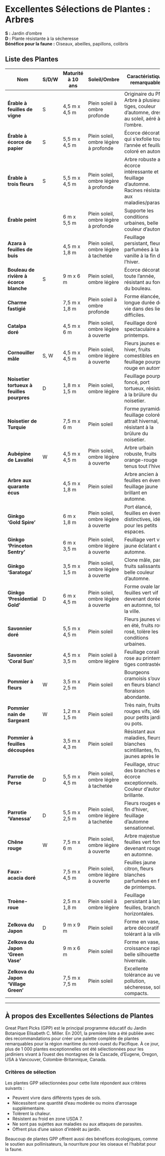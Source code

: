 # Excellentes Sélections de Plantes : Arbres

**S :** Jardin d’ombre  
**D :** Plante résistante à la sécheresse  
**Bénéfice pour la faune :** Oiseaux, abeilles, papillons, colibris

## Liste des Plantes

| Nom                                 | S/D/W | Maturité à 10 ans | Soleil/Ombre                    | Caractéristiques remarquables                                                        |
|--------------------------------------|-------|-------------------|----------------------------------|-------------------------------------------------------------------------------------|
| **Érable à feuilles de vigne**       | S     | 4,5 m x 4,5 m     | Plein soleil à ombre profonde    | Originaire du PNW. Arbre à plusieurs tiges, couleur d’automne, dressé au soleil, aéré à l’ombre. |
| **Érable à écorce de papier**        | S     | 5,5 m x 4,5 m     | Plein soleil, ombre légère à profonde | Écorce décorative qui s’exfolie toute l’année et feuillage coloré en automne.       |
| **Érable à trois fleurs**            | S     | 5,5 m x 4,5 m     | Plein soleil, ombre légère à profonde | Arbre robuste avec écorce intéressante et feuillage d’automne. Racines résistantes aux maladies/parasites. |
| **Érable peint**                     |       | 6 m x 5,5 m       | Plein soleil, ombre légère à profonde | Supporte les conditions urbaines, belle couleur d’automne.                         |
| **Azara à feuilles de buis**         |       | 4,5 m x 1,8 m     | Plein soleil, ombre légère à tachetée | Feuillage persistant, fleurs parfumées à la vanille à la fin de l’hiver.           |
| **Bouleau de rivière à écorce blanche** | S  | 9 m x 6 m         | Plein soleil, ombre légère         | Écorce décorative toute l’année, résistant au foreur du bouleau.                   |
| **Charme fastigié**                  |       | 7,5 m x 1,8 m     | Plein soleil à ombre profonde     | Forme élancée, longue durée de vie dans des lieux difficiles.                      |
| **Catalpa doré**                     |       | 4,5 m x 6 m       | Plein soleil, ombre légère à ouverte | Feuillage doré spectaculaire au printemps.                                         |
| **Cornouiller mâle**                 | S, W  | 4,5 m x 4,5 m     | Plein soleil, ombre légère à ouverte | Fleurs jaunes en hiver, fruits comestibles en été, feuillage pourpre-rouge en automne. |
| **Noisetier tortueux à feuilles pourpres** | D | 1,8 m x 1,5 m | Plein soleil, ombre légère         | Feuillage pourpre foncé, port tortueux, résistant à la brûlure du noisetier.        |
| **Noisetier de Turquie**             |       | 7,5 m x 6 m       | Plein soleil                     | Forme pyramidale, feuillage coloré, attrait hivernal, résistant à la brûlure du noisetier. |
| **Aubépine de Lavallei**             | W     | 4,5 m x 4,5 m     | Plein soleil, ombre légère à ouverte | Arbre urbain robuste, fruits orange-rouge tenus tout l’hiver.                      |
| **Arbre aux quarante écus**          |       | 4,5 m x 1,8 m     | Plein soleil                     | Arbre ancien à feuilles en éventail, feuillage jaune brillant en automne.           |
| **Ginkgo ‘Gold Spire’**              |       | 6 m x 1,8 m       | Plein soleil, ombre légère à ouverte | Port élancé, feuilles en éventail distinctives, idéal pour les petits espaces.      |
| **Ginkgo ‘Princeton Sentry’**        |       | 6 m x 3,5 m       | Plein soleil, ombre légère à ouverte | Feuillage vert vif, jaune éclatant en automne.                                      |
| **Ginkgo ‘Saratoga’**                |       | 3,5 m x 1,5 m     | Plein soleil, ombre légère à ouverte | Clone mâle, pas de fruits salissants, belle couleur d’automne.                     |
| **Ginkgo ‘Presidential Gold’**       | D     | 6 m x 4,5 m       | Plein soleil, ombre légère à ouverte | Forme ovale large, feuilles vert vif devenant dorées en automne, tolère la ville.   |
| **Savonnier doré**                   |       | 5,5 m x 4,5 m     | Plein soleil                     | Fleurs jaunes vives en été, fruits rouge rosé, tolère les conditions urbaines.      |
| **Savonnier ‘Coral Sun’**            |       | 4,5 m x 3,5 m     | Plein soleil à ombre légère       | Feuillage corail-rose au printemps, tiges contrastées.                             |
| **Pommier à fleurs**                 | W     | 3,5 m x 2,5 m     | Plein soleil                     | Bourgeons cramoisis s’ouvrant en fleurs blanches, floraison abondante.              |
| **Pommier nain de Sargeant**         | W     | 1,2 m x 1,5 m     | Plein soleil                     | Très nain, fruits rouges vifs, idéal pour petits jardins ou pots.                   |
| **Pommier à feuilles découpées**     |       | 3,5 m x 4,3 m     | Plein soleil                     | Résistant aux maladies, fleurs blanches scintillantes, fruits jaunes après le gel.  |
| **Parrotie de Perse**                | D     | 5,5 m x 4,5 m     | Plein soleil, ombre légère à tachetée | Feuillage, structure des branches et écorce exceptionnels. Couleur d’automne brillante. |
| **Parrotie ‘Vanessa’**               | D     | 5,5 m x 2,5 m     | Plein soleil, ombre légère à tachetée | Fleurs rouges en fin d’hiver, feuillage d’automne sensationnel.                    |
| **Chêne rouge**                      | W     | 7,5 m x 6 m       | Plein soleil, ombre légère à ouverte | Arbre majestueux, feuilles vert foncé devenant rouges en automne.                   |
| **Faux-acacia doré**                 |       | 7,5 m x 4,5 m     | Plein soleil, ombre légère à ouverte | Feuilles jaune citron, fleurs blanches parfumées en fin de printemps.               |
| **Troène-roue**                      |       | 2,5 m x 1,8 m     | Plein soleil à ombre légère       | Feuillage persistant à larges feuilles, branches horizontales.                      |
| **Zelkova du Japon**                  | D     | 9 m x 9 m         | Plein soleil                     | Forme en vase, arbre décoratif et tolérant à la ville.                              |
| **Zelkova du Japon ‘Green Vase’**    |       | 9 m x 6 m         | Plein soleil                     | Forme en vase, croissance rapide, belle silhouette hivernale.                       |
| **Zelkova du Japon ‘Village Green’** |       | 7,5 m x 7,5 m     | Plein soleil                     | Excellente tolérance au vent, pollution, sécheresse, sols compacts.                 |

---

## À propos des Excellentes Sélections de Plantes

Great Plant Picks (GPP) est le principal programme éducatif du Jardin Botanique Elisabeth C. Miller. En 2001, la première liste a été publiée avec des recommandations pour créer une palette complète de plantes remarquables pour la région maritime du nord-ouest du Pacifique. À ce jour, plus de 1 000 plantes exceptionnelles ont été sélectionnées pour les jardiniers vivant à l’ouest des montagnes de la Cascade, d’Eugene, Oregon, USA à Vancouver, Colombie-Britannique, Canada.

### Critères de sélection

Les plantes GPP sélectionnées pour cette liste répondent aux critères suivants :

- Peuvent vivre dans différents types de sols.
- Nécessitent une quantité d’eau modérée ou moins d’arrosage supplémentaire.
- Tolèrent la chaleur.
- Résistent au froid en zone USDA 7.
- Ne sont pas sujettes aux maladies ou aux attaques de parasites.
- Offrent plus d’une saison d’intérêt au jardin.

Beaucoup de plantes GPP offrent aussi des bénéfices écologiques, comme le soutien aux pollinisateurs, la nourriture pour les oiseaux et l’habitat pour la faune.
